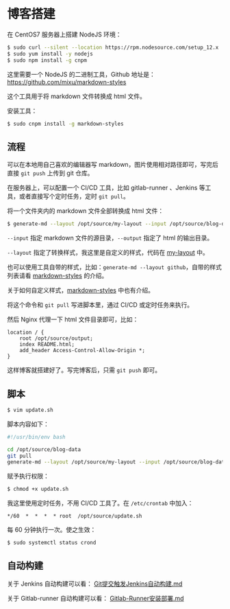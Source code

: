 # 博客搭建

在 CentOS7 服务器上搭建 NodeJS 环境：

```bash
$ sudo curl --silent --location https://rpm.nodesource.com/setup_12.x | bash -
$ sudo yum install -y nodejs
$ sudo npm install -g cnpm
```

这里需要一个 NodeJS 的二进制工具，Github 地址是：https://github.com/mixu/markdown-styles

这个工具用于将 markdown 文件转换成 html 文件。

安装工具：

```bash
$ sudo cnpm install -g markdown-styles
```



## 流程

可以在本地用自己喜欢的编辑器写 markdown，图片使用相对路径即可，写完后直接 `git push` 上传到 git 仓库。

在服务器上，可以配置一个 CI/CD 工具，比如 gitlab-runner 、Jenkins 等工具，或者直接写个定时任务，定时 `git pull`。

将一个文件夹内的 markdown 文件全部转换成 html 文件：

```bash
$ generate-md --layout /opt/source/my-layout --input /opt/source/blog-data/ --output /opt/source/output
```

`--input` 指定 markdown 文件的源目录，`--output` 指定了 html 的输出目录。

`--layout` 指定了转换样式，我这里是自定义的样式，代码在 [my-layout](https://github.com/xujiyou/blog-data/tree/master/其他/日常/my-layout) 中。

也可以使用工具自带的样式，比如：`generate-md --layout github`，自带的样式列表请看 [markdown-styles](https://github.com/mixu/markdown-styles) 的介绍。

关于如何自定义样式，[markdown-styles](https://github.com/mixu/markdown-styles) 中也有介绍。

将这个命令和 `git pull` 写进脚本里，通过 CI/CD 或定时任务来执行。

然后 Nginx 代理一下 html 文件目录即可，比如：

```
location / {
    root /opt/source/output;
    index README.html;
    add_header Access-Control-Allow-Origin *;
}
```

这样博客就搭建好了。写完博客后，只需 `git push` 即可。



## 脚本

```bash
$ vim update.sh
```

脚本内容如下：

```bash
#!/usr/bin/env bash

cd /opt/source/blog-data
git pull
generate-md --layout /opt/source/my-layout --input /opt/source/blog-data/ --output /opt/source/output
```

赋予执行权限：

```bash
$ chmod +x update.sh
```

我这里使用定时任务，不用 CI/CD 工具了。在 `/etc/crontab` 中加入：

```
*/60  *  *  *  * root  /opt/source/update.sh
```

每 60 分钟执行一次。使之生效：

```bash
$ sudo systemctl status crond
```



## 自动构建

关于 Jenkins 自动构建可以看： [Git提交触发Jenkins自动构建.md](../../DevOps/Jenkins/Git提交触发Jenkins自动构建.md) 

关于 Gitlab-runner 自动构建可以看： [Gitlab-Runner安装部署.md](../../DevOps/Gitlab/Gitlab-Runner安装部署.md) 













